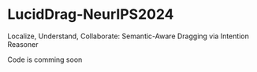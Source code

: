 # LucidDrag-NeurIPS2024
Localize, Understand, Collaborate: Semantic-Aware Dragging via Intention Reasoner

Code is comming soon

